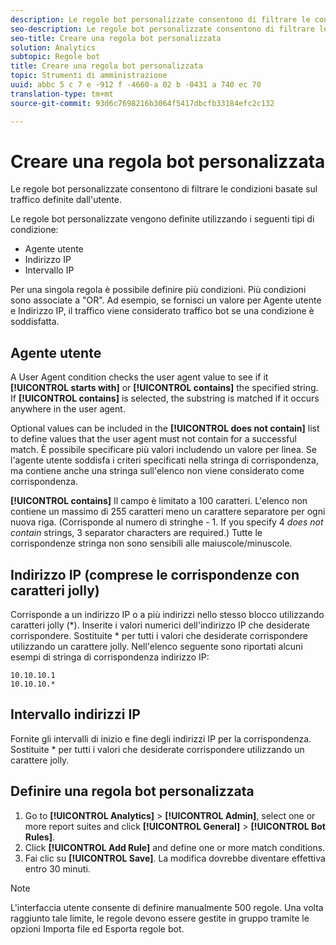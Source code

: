 ```yaml
---
description: Le regole bot personalizzate consentono di filtrare le condizioni basate sul traffico definite dall'utente.
seo-description: Le regole bot personalizzate consentono di filtrare le condizioni basate sul traffico definite dall'utente.
seo-title: Creare una regola bot personalizzata
solution: Analytics
subtopic: Regole bot
title: Creare una regola bot personalizzata
topic: Strumenti di amministrazione
uuid: abbc 5 c 7 e -912 f -4660-a 02 b -0431 a 740 ec 70
translation-type: tm+mt
source-git-commit: 93d6c7698216b3064f5417dbcfb33184efc2c132

---
```



# Creare una regola bot personalizzata

Le regole bot personalizzate consentono di filtrare le condizioni basate sul traffico definite dall'utente.

Le regole bot personalizzate vengono definite utilizzando i seguenti tipi di condizione:

* Agente utente
* Indirizzo IP
* Intervallo IP

Per una singola regola è possibile definire più condizioni. Più condizioni sono associate a "OR". Ad esempio, se fornisci un valore per Agente utente e Indirizzo IP, il traffico viene considerato traffico bot se una condizione è soddisfatta.

## Agente utente

A User Agent condition checks the user agent value to see if it **[!UICONTROL starts with]** or **[!UICONTROL contains]** the specified string. If **[!UICONTROL contains]** is selected, the substring is matched if it occurs anywhere in the user agent.

Optional values can be included in the **[!UICONTROL does not contain]** list to define values that the user agent must not contain for a successful match. È possibile specificare più valori includendo un valore per linea. Se l'agente utente soddisfa i criteri specificati nella stringa di corrispondenza, ma contiene anche una stringa sull'elenco non viene considerato come corrispondenza.

**[!UICONTROL contains]** Il campo è limitato a 100 caratteri. L'elenco non contiene un massimo di 255 caratteri meno un carattere separatore per ogni nuova riga. (Corrisponde al numero di stringhe - 1. If you specify 4 *does not contain* strings, 3 separator characters are required.) Tutte le corrispondenze stringa non sono sensibili alle maiuscole/minuscole.

## Indirizzo IP (comprese le corrispondenze con caratteri jolly)

Corrisponde a un indirizzo IP o a più indirizzi nello stesso blocco utilizzando caratteri jolly (*). Inserite i valori numerici dell'indirizzo IP che desiderate corrispondere. Sostituite * per tutti i valori che desiderate corrispondere utilizzando un carattere jolly. Nell'elenco seguente sono riportati alcuni esempi di stringa di corrispondenza indirizzo IP:

```
10.10.10.1
10.10.10.*
```

## Intervallo indirizzi IP

Fornite gli intervalli di inizio e fine degli indirizzi IP per la corrispondenza. Sostituite * per tutti i valori che desiderate corrispondere utilizzando un carattere jolly.

## Definire una regola bot personalizzata

1. Go to **[!UICONTROL Analytics]** &gt; **[!UICONTROL Admin]**, select one or more report suites and click **[!UICONTROL General]** &gt; **[!UICONTROL Bot Rules]**.
1. Click **[!UICONTROL Add Rule]** and define one or more match conditions.
1. Fai clic su **[!UICONTROL Save]**. La modifica dovrebbe diventare effettiva entro 30 minuti.

>[!Note]
>L'interfaccia utente consente di definire manualmente 500 regole. Una volta raggiunto tale limite, le regole devono essere gestite in gruppo tramite le opzioni Importa file ed Esporta regole bot.
